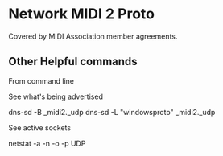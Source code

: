 ﻿# Network MIDI 2 Proto

Covered by MIDI Association member agreements.


## Other Helpful commands

From command line

See what's being advertised 

dns-sd -B _midi2._udp
dns-sd -L "windowsproto" _midi2._udp

See active sockets

netstat -a -n -o -p UDP
